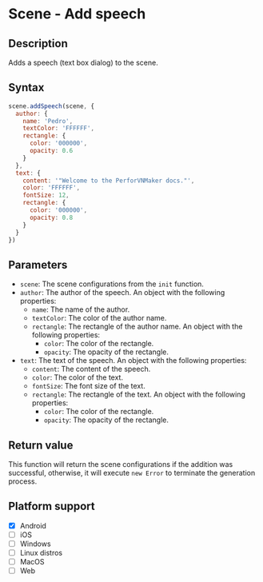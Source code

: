 # Scene - Add speech

## Description

Adds a speech (text box dialog) to the scene.

## Syntax

```js
scene.addSpeech(scene, {
  author: {
    name: 'Pedro',
    textColor: 'FFFFFF',
    rectangle: {
      color: '000000',
      opacity: 0.6
    }
  },
  text: {
    content: '"Welcome to the PerforVNMaker docs."',
    color: 'FFFFFF',
    fontSize: 12,
    rectangle: {
      color: '000000',
      opacity: 0.8
    }
  }
}) 
```

## Parameters

- `scene`: The scene configurations from the `init` function.
- `author`: The author of the speech. An object with the following properties:
  - `name`: The name of the author.
  - `textColor`: The color of the author name.
  - `rectangle`: The rectangle of the author name. An object with the following properties:
    - `color`: The color of the rectangle.
    - `opacity`: The opacity of the rectangle.
- `text`: The text of the speech. An object with the following properties:
  - `content`: The content of the speech.
  - `color`: The color of the text.
  - `fontSize`: The font size of the text.
  - `rectangle`: The rectangle of the text. An object with the following properties:
    - `color`: The color of the rectangle.
    - `opacity`: The opacity of the rectangle.

## Return value

This function will return the scene configurations if the addition was successful, otherwise, it will execute `new Error` to terminate the generation process.

## Platform support

- [x] Android
- [ ] iOS
- [ ] Windows
- [ ] Linux distros
- [ ] MacOS
- [ ] Web
